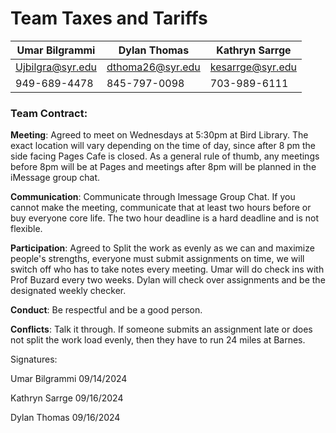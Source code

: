 # Team Taxes and Tariffs

| Umar Bilgrammi | Dylan Thomas | Kathryn Sarrge |
|----------------|--------------|----------------|
| Ujbilgra@syr.edu | dthoma26@syr.edu | kesarrge@syr.edu |
| 949-689-4478 | 845-797-0098 | 703-989-6111 |

### Team Contract:

__Meeting__: Agreed to meet on Wednesdays at 5:30pm at Bird Library. The exact location will vary depending on the time of day, since after 8 pm the side facing Pages Cafe is closed. As a general rule of thumb, any meetings before 8pm will be at Pages and meetings after 8pm will be planned in the iMessage group chat. 

__Communication__: Communicate through Imessage Group Chat. If you cannot make the meeting, communicate that at least two hours before or buy everyone core life. The two hour deadline is a hard deadline and is not flexible.

__Participation__: Agreed to Split the work as evenly as we can and maximize people's strengths, everyone must submit assignments on time, we will switch off who has to take notes every meeting. Umar will do check ins with Prof Buzard every two weeks. Dylan will check over assignments and be the designated weekly checker.

__Conduct__: Be respectful and be a good person. 

__Conflicts__: Talk it through. If someone submits an assignment late or does not split the work load evenly, then they have to run 24 miles at Barnes.

Signatures:

Umar Bilgrammi 09/14/2024

Kathryn Sarrge 09/16/2024

Dylan Thomas 09/16/2024
